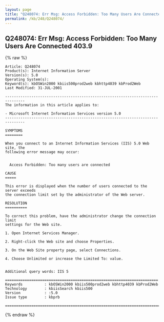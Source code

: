 ```yaml
---
layout: page
title: "Q248074: Err Msg: Access Forbidden: Too Many Users Are Connected 403.9"
permalink: /kb/248/Q248074/
---
```


## Q248074: Err Msg: Access Forbidden: Too Many Users Are Connected 403.9

{% raw %}

	Article: Q248074
	Product(s): Internet Information Server
	Version(s): 5.0
	Operating System(s): 
	Keyword(s): kbOSWin2000 kbiis500prod2web kbhttp4039 kbProd2Web
	Last Modified: 31-JUL-2001
	
	-------------------------------------------------------------------------------
	The information in this article applies to:
	
	- Microsoft Internet Information Services version 5.0 
	-------------------------------------------------------------------------------
	
	SYMPTOMS
	========
	
	When you connect to an Internet Information Services (IIS) 5.0 Web site, the
	following error message may occur:
	
	  
	  Access Forbidden: Too many users are connected
	
	CAUSE
	=====
	
	This error is displayed when the number of users connected to the server exceeds
	the connection limit set by the administrator of the Web server.
	
	RESOLUTION
	==========
	
	To correct this problem, have the administrator change the connection limit
	settings for the Web site.
	
	1. Open Internet Services Manager.
	
	2. Right-click the Web site and choose Properties.
	
	3. On the Web Site property page, select Connections.
	
	4. Choose Unlimited or increase the Limited To: value.
	
	
	Additional query words: IIS 5
	
	======================================================================
	Keywords          : kbOSWin2000 kbiis500prod2web kbhttp4039 kbProd2Web 
	Technology        : kbiisSearch kbiis500
	Version           : :5.0
	Issue type        : kbprb
	
	=============================================================================
	

{% endraw %}

